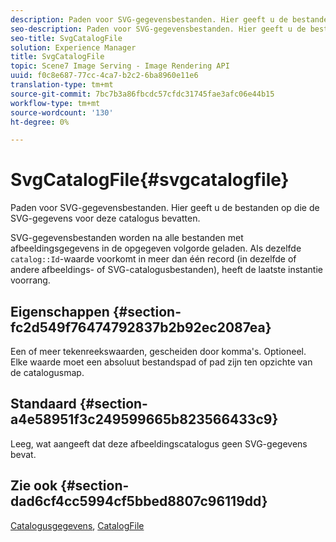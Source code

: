 ```yaml
---
description: Paden voor SVG-gegevensbestanden. Hier geeft u de bestanden op die de SVG-gegevens voor deze catalogus bevatten.
seo-description: Paden voor SVG-gegevensbestanden. Hier geeft u de bestanden op die de SVG-gegevens voor deze catalogus bevatten.
seo-title: SvgCatalogFile
solution: Experience Manager
title: SvgCatalogFile
topic: Scene7 Image Serving - Image Rendering API
uuid: f0c8e687-77cc-4ca7-b2c2-6ba8960e11e6
translation-type: tm+mt
source-git-commit: 7bc7b3a86fbcdc57cfdc31745fae3afc06e44b15
workflow-type: tm+mt
source-wordcount: '130'
ht-degree: 0%

---
```



# SvgCatalogFile{#svgcatalogfile}

Paden voor SVG-gegevensbestanden. Hier geeft u de bestanden op die de SVG-gegevens voor deze catalogus bevatten.

SVG-gegevensbestanden worden na alle bestanden met afbeeldingsgegevens in de opgegeven volgorde geladen. Als dezelfde `catalog::Id`-waarde voorkomt in meer dan één record (in dezelfde of andere afbeeldings- of SVG-catalogusbestanden), heeft de laatste instantie voorrang.

## Eigenschappen {#section-fc2d549f76474792837b2b92ec2087ea}

Een of meer tekenreekswaarden, gescheiden door komma&#39;s. Optioneel. Elke waarde moet een absoluut bestandspad of pad zijn ten opzichte van de catalogusmap.

## Standaard {#section-a4e58951f3c249599665b823566433c9}

Leeg, wat aangeeft dat deze afbeeldingscatalogus geen SVG-gegevens bevat.

## Zie ook {#section-dad6cf4cc5994cf5bbed8807c96119dd}

[Catalogusgegevens](../../../../../is-api/image-catalog/image-serving-api-ref/c-image-catalog-reference/c-overview/c-catalog-data-fields/c-catalog-data-fields.md#concept-b19581028ec44f98b9f5943624403d29),  [CatalogFile](../../../../../is-api/image-catalog/image-serving-api-ref/c-image-catalog-reference/c-attributes-reference/r-catalogfile.md#reference-16498bb4cb33458697c1ab002ea8db79)
